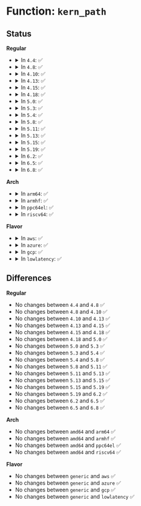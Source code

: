 # Function: <code>kern_path</code>

## Status
<b>Regular</b>
<ul>
<li>
<details>
<summary>In <code>4.4</code>: ✅</summary>

```c
int kern_path(const char *name, unsigned int flags, struct path *path);
```

**Collision:** Unique Global

**Inline:** No

**Transformation:** False

**Instances:**

```
In fs/namei.c (ffffffff8121c360)
Location: fs/namei.c:2252
Inline: False
Direct callers:
  - kernel/audit_tree.c:audit_trim_trees
  - kernel/audit_tree.c:audit_add_tree_rule
  - kernel/audit_tree.c:audit_tag_tree
  - kernel/audit_tree.c:audit_tag_tree
  - kernel/audit_tree.c:audit_tag_tree
  - kernel/trace/trace_uprobe.c:create_trace_uprobe
  - kernel/bpf/inode.c:bpf_obj_get_user
  - fs/namespace.c:do_mount
  - fs/namespace.c:do_mount
  - fs/ext4/super.c:handle_mount_opt
  - fs/ecryptfs/main.c:ecryptfs_mount
  - security/tomoyo/load_policy.c:tomoyo_load_policy
  - security/tomoyo/mount.c:tomoyo_mount_acl
  - security/tomoyo/mount.c:tomoyo_mount_acl
  - security/tomoyo/realpath.c:tomoyo_realpath_nofollow
  - security/apparmor/mount.c:aa_bind_mount
  - security/apparmor/mount.c:aa_move_mount
  - security/apparmor/mount.c:aa_new_mount
  - net/unix/af_unix.c:unix_find_other
```
**Symbols:**

```
ffffffff8121c360-ffffffff8121c390: kern_path (STB_GLOBAL)
```
</details>
</li>
<li>
<details>
<summary>In <code>4.8</code>: ✅</summary>

```c
int kern_path(const char *name, unsigned int flags, struct path *path);
```

**Collision:** Unique Global

**Inline:** No

**Transformation:** False

**Instances:**

```
In fs/namei.c (ffffffff812437e0)
Location: fs/namei.c:2389
Inline: False
Direct callers:
  - kernel/audit_tree.c:audit_tag_tree
  - kernel/audit_tree.c:audit_tag_tree
  - kernel/audit_tree.c:audit_tag_tree
  - kernel/audit_tree.c:audit_add_tree_rule
  - kernel/audit_tree.c:audit_trim_trees
  - kernel/trace/trace_uprobe.c:create_trace_uprobe
  - kernel/bpf/inode.c:bpf_obj_get_user
  - kernel/events/core.c:perf_event_set_addr_filter
  - fs/namespace.c:do_mount
  - fs/namespace.c:do_mount
  - fs/ext4/super.c:handle_mount_opt
  - fs/ecryptfs/main.c:ecryptfs_mount
  - security/tomoyo/load_policy.c:tomoyo_load_policy
  - security/tomoyo/mount.c:tomoyo_mount_acl
  - security/tomoyo/mount.c:tomoyo_mount_acl
  - security/tomoyo/realpath.c:tomoyo_realpath_nofollow
  - security/apparmor/mount.c:aa_new_mount
  - security/apparmor/mount.c:aa_move_mount
  - security/apparmor/mount.c:aa_bind_mount
  - net/unix/af_unix.c:unix_find_other
```
**Symbols:**

```
ffffffff812437e0-ffffffff81243810: kern_path (STB_GLOBAL)
```
</details>
</li>
<li>
<details>
<summary>In <code>4.10</code>: ✅</summary>

```c
int kern_path(const char *name, unsigned int flags, struct path *path);
```

**Collision:** Unique Global

**Inline:** No

**Transformation:** False

**Instances:**

```
In fs/namei.c (ffffffff81256760)
Location: fs/namei.c:2378
Inline: False
Direct callers:
  - kernel/audit_tree.c:audit_tag_tree
  - kernel/audit_tree.c:audit_tag_tree
  - kernel/audit_tree.c:audit_tag_tree
  - kernel/audit_tree.c:audit_add_tree_rule
  - kernel/audit_tree.c:audit_trim_trees
  - kernel/trace/trace_uprobe.c:create_trace_uprobe
  - kernel/bpf/inode.c:bpf_obj_get_user
  - kernel/events/core.c:perf_event_set_addr_filter
  - fs/namespace.c:do_mount
  - fs/namespace.c:do_mount
  - fs/ext4/super.c:handle_mount_opt
  - fs/ecryptfs/main.c:ecryptfs_mount
  - security/tomoyo/load_policy.c:tomoyo_load_policy
  - security/tomoyo/mount.c:tomoyo_mount_acl
  - security/tomoyo/mount.c:tomoyo_mount_acl
  - security/tomoyo/realpath.c:tomoyo_realpath_nofollow
  - security/apparmor/mount.c:aa_new_mount
  - security/apparmor/mount.c:aa_move_mount
  - security/apparmor/mount.c:aa_bind_mount
  - net/unix/af_unix.c:unix_find_other
```
**Symbols:**

```
ffffffff81256760-ffffffff81256790: kern_path (STB_GLOBAL)
```
</details>
</li>
<li>
<details>
<summary>In <code>4.13</code>: ✅</summary>

```c
int kern_path(const char *name, unsigned int flags, struct path *path);
```

**Collision:** Unique Global

**Inline:** No

**Transformation:** False

**Instances:**

```
In fs/namei.c (ffffffff81262900)
Location: fs/namei.c:2423
Inline: False
Direct callers:
  - kernel/audit_tree.c:audit_tag_tree
  - kernel/audit_tree.c:audit_tag_tree
  - kernel/audit_tree.c:audit_tag_tree
  - kernel/audit_tree.c:audit_add_tree_rule
  - kernel/audit_tree.c:audit_trim_trees
  - kernel/trace/trace_uprobe.c:create_trace_uprobe
  - kernel/bpf/inode.c:bpf_obj_get_user
  - kernel/events/core.c:perf_event_parse_addr_filter
  - fs/namespace.c:do_mount
  - fs/namespace.c:do_mount
  - fs/configfs/symlink.c:configfs_symlink
  - fs/ext4/super.c:handle_mount_opt
  - fs/ecryptfs/main.c:ecryptfs_mount
  - security/tomoyo/load_policy.c:tomoyo_load_policy
  - security/tomoyo/mount.c:tomoyo_mount_acl
  - security/tomoyo/mount.c:tomoyo_mount_acl
  - security/tomoyo/realpath.c:tomoyo_realpath_nofollow
  - security/apparmor/mount.c:aa_new_mount
  - security/apparmor/mount.c:aa_move_mount
  - security/apparmor/mount.c:aa_bind_mount
  - net/unix/af_unix.c:unix_find_other
```
**Symbols:**

```
ffffffff81262900-ffffffff81262930: kern_path (STB_GLOBAL)
```
</details>
</li>
<li>
<details>
<summary>In <code>4.15</code>: ✅</summary>

```c
int kern_path(const char *name, unsigned int flags, struct path *path);
```

**Collision:** Unique Global

**Inline:** No

**Transformation:** False

**Instances:**

```
In fs/namei.c (ffffffff81285150)
Location: fs/namei.c:2421
Inline: False
Direct callers:
  - kernel/audit_tree.c:audit_tag_tree
  - kernel/audit_tree.c:audit_tag_tree
  - kernel/audit_tree.c:audit_tag_tree
  - kernel/audit_tree.c:audit_add_tree_rule
  - kernel/audit_tree.c:audit_trim_trees
  - kernel/trace/trace_uprobe.c:create_trace_uprobe
  - kernel/bpf/inode.c:bpf_prog_get_type_path
  - kernel/bpf/inode.c:bpf_obj_get_user
  - kernel/events/core.c:perf_event_parse_addr_filter
  - fs/namespace.c:do_mount
  - fs/namespace.c:do_mount
  - fs/configfs/symlink.c:configfs_symlink
  - fs/ext4/super.c:handle_mount_opt
  - fs/ecryptfs/main.c:ecryptfs_mount
  - security/tomoyo/load_policy.c:tomoyo_load_policy
  - security/tomoyo/mount.c:tomoyo_mount_acl
  - security/tomoyo/mount.c:tomoyo_mount_acl
  - security/tomoyo/realpath.c:tomoyo_realpath_nofollow
  - security/apparmor/mount.c:aa_new_mount
  - security/apparmor/mount.c:aa_move_mount
  - security/apparmor/mount.c:aa_bind_mount
  - net/unix/af_unix.c:unix_find_other
```
**Symbols:**

```
ffffffff81285150-ffffffff81285180: kern_path (STB_GLOBAL)
```
</details>
</li>
<li>
<details>
<summary>In <code>4.18</code>: ✅</summary>

```c
int kern_path(const char *name, unsigned int flags, struct path *path);
```

**Collision:** Unique Global

**Inline:** No

**Transformation:** False

**Instances:**

```
In fs/namei.c (ffffffff812ac270)
Location: fs/namei.c:2408
Inline: False
Direct callers:
  - kernel/audit_tree.c:audit_tag_tree
  - kernel/audit_tree.c:audit_tag_tree
  - kernel/audit_tree.c:audit_tag_tree
  - kernel/audit_tree.c:audit_add_tree_rule
  - kernel/audit_tree.c:audit_trim_trees
  - kernel/trace/trace_uprobe.c:create_local_trace_uprobe
  - kernel/trace/trace_uprobe.c:create_trace_uprobe
  - kernel/bpf/inode.c:bpf_prog_get_type_path
  - kernel/bpf/inode.c:bpf_obj_get_user
  - kernel/events/core.c:perf_event_parse_addr_filter
  - fs/namespace.c:do_mount
  - fs/namespace.c:do_mount
  - fs/configfs/symlink.c:configfs_symlink
  - fs/ext4/super.c:handle_mount_opt
  - fs/ecryptfs/main.c:ecryptfs_mount
  - security/tomoyo/load_policy.c:tomoyo_load_policy
  - security/tomoyo/mount.c:tomoyo_mount_acl
  - security/tomoyo/mount.c:tomoyo_mount_acl
  - security/tomoyo/realpath.c:tomoyo_realpath_nofollow
  - security/apparmor/mount.c:aa_new_mount
  - security/apparmor/mount.c:aa_move_mount
  - security/apparmor/mount.c:aa_bind_mount
  - net/unix/af_unix.c:unix_find_other
```
**Symbols:**

```
ffffffff812ac270-ffffffff812ac2a8: kern_path (STB_GLOBAL)
```
</details>
</li>
<li>
<details>
<summary>In <code>5.0</code>: ✅</summary>

```c
int kern_path(const char *name, unsigned int flags, struct path *path);
```

**Collision:** Unique Global

**Inline:** No

**Transformation:** False

**Instances:**

```
In fs/namei.c (ffffffff812c1370)
Location: fs/namei.c:2432
Inline: False
Direct callers:
  - kernel/audit_tree.c:audit_tag_tree
  - kernel/audit_tree.c:audit_tag_tree
  - kernel/audit_tree.c:audit_tag_tree
  - kernel/audit_tree.c:audit_add_tree_rule
  - kernel/audit_tree.c:audit_trim_trees
  - kernel/trace/trace_uprobe.c:create_local_trace_uprobe
  - kernel/trace/trace_uprobe.c:trace_uprobe_create
  - kernel/bpf/inode.c:bpf_prog_get_type_path
  - kernel/bpf/inode.c:bpf_obj_get_user
  - kernel/events/core.c:perf_event_parse_addr_filter
  - fs/namespace.c:do_mount
  - fs/namespace.c:do_mount
  - fs/configfs/symlink.c:configfs_symlink
  - fs/ext4/super.c:handle_mount_opt
  - fs/ecryptfs/main.c:ecryptfs_mount
  - security/tomoyo/load_policy.c:tomoyo_load_policy
  - security/tomoyo/mount.c:tomoyo_mount_acl
  - security/tomoyo/mount.c:tomoyo_mount_acl
  - security/tomoyo/realpath.c:tomoyo_realpath_nofollow
  - security/apparmor/mount.c:aa_new_mount
  - security/apparmor/mount.c:aa_move_mount
  - security/apparmor/mount.c:aa_bind_mount
  - net/unix/af_unix.c:unix_find_other
```
**Symbols:**

```
ffffffff812c1370-ffffffff812c13a8: kern_path (STB_GLOBAL)
```
</details>
</li>
<li>
<details>
<summary>In <code>5.3</code>: ✅</summary>

```c
int kern_path(const char *name, unsigned int flags, struct path *path);
```

**Collision:** Unique Global

**Inline:** No

**Transformation:** False

**Instances:**

```
In fs/namei.c (ffffffff812de5d0)
Location: fs/namei.c:2430
Inline: False
Direct callers:
  - kernel/audit_tree.c:audit_tag_tree
  - kernel/audit_tree.c:audit_tag_tree
  - kernel/audit_tree.c:audit_tag_tree
  - kernel/audit_tree.c:audit_add_tree_rule
  - kernel/audit_tree.c:audit_trim_trees
  - kernel/trace/trace_uprobe.c:create_local_trace_uprobe
  - kernel/trace/trace_uprobe.c:trace_uprobe_create
  - kernel/bpf/inode.c:bpf_prog_get_type_path
  - kernel/bpf/inode.c:bpf_obj_get_user
  - kernel/events/core.c:perf_event_set_filter
  - fs/namespace.c:do_mount
  - fs/namespace.c:do_mount
  - fs/configfs/symlink.c:configfs_symlink
  - fs/ext4/super.c:handle_mount_opt
  - fs/ecryptfs/main.c:ecryptfs_mount
  - security/tomoyo/load_policy.c:tomoyo_load_policy
  - security/tomoyo/mount.c:tomoyo_mount_acl
  - security/tomoyo/mount.c:tomoyo_mount_acl
  - security/tomoyo/realpath.c:tomoyo_realpath_nofollow
  - security/apparmor/mount.c:aa_new_mount
  - security/apparmor/mount.c:aa_move_mount
  - security/apparmor/mount.c:aa_bind_mount
  - net/unix/af_unix.c:unix_find_other
```
**Symbols:**

```
ffffffff812de5d0-ffffffff812de604: kern_path (STB_GLOBAL)
```
</details>
</li>
<li>
<details>
<summary>In <code>5.4</code>: ✅</summary>

```c
int kern_path(const char *name, unsigned int flags, struct path *path);
```

**Collision:** Unique Global

**Inline:** No

**Transformation:** False

**Instances:**

```
In fs/namei.c (ffffffff812f00e0)
Location: fs/namei.c:2423
Inline: False
Direct callers:
  - kernel/audit_tree.c:audit_tag_tree
  - kernel/audit_tree.c:audit_tag_tree
  - kernel/audit_tree.c:audit_tag_tree
  - kernel/audit_tree.c:audit_add_tree_rule
  - kernel/audit_tree.c:audit_trim_trees
  - kernel/trace/trace_uprobe.c:create_local_trace_uprobe
  - kernel/trace/trace_uprobe.c:trace_uprobe_create
  - kernel/bpf/inode.c:bpf_prog_get_type_path
  - kernel/bpf/inode.c:bpf_obj_get_user
  - kernel/events/core.c:perf_event_set_filter
  - fs/namespace.c:do_mount
  - fs/namespace.c:do_mount
  - fs/configfs/symlink.c:configfs_symlink
  - fs/ext4/super.c:handle_mount_opt
  - fs/ecryptfs/main.c:ecryptfs_mount
  - security/tomoyo/load_policy.c:tomoyo_load_policy
  - security/tomoyo/mount.c:tomoyo_mount_acl
  - security/tomoyo/mount.c:tomoyo_mount_acl
  - security/tomoyo/realpath.c:tomoyo_realpath_nofollow
  - security/apparmor/mount.c:aa_new_mount
  - security/apparmor/mount.c:aa_move_mount
  - security/apparmor/mount.c:aa_bind_mount
  - net/unix/af_unix.c:unix_find_other
```
**Symbols:**

```
ffffffff812f00e0-ffffffff812f0114: kern_path (STB_GLOBAL)
```
</details>
</li>
<li>
<details>
<summary>In <code>5.8</code>: ✅</summary>

```c
int kern_path(const char *name, unsigned int flags, struct path *path);
```

**Collision:** Unique Global

**Inline:** No

**Transformation:** False

**Instances:**

```
In fs/namei.c (ffffffff81328440)
Location: fs/namei.c:2451
Inline: False
Direct callers:
  - kernel/audit_tree.c:audit_tag_tree
  - kernel/audit_tree.c:audit_tag_tree
  - kernel/audit_tree.c:audit_tag_tree
  - kernel/audit_tree.c:audit_add_tree_rule
  - kernel/audit_tree.c:audit_trim_trees
  - kernel/trace/trace_uprobe.c:create_local_trace_uprobe
  - kernel/trace/trace_uprobe.c:trace_uprobe_create
  - kernel/bpf/inode.c:bpf_prog_get_type_path
  - kernel/events/core.c:perf_event_parse_addr_filter
  - fs/namespace.c:do_mount
  - fs/namespace.c:do_mount
  - fs/configfs/symlink.c:configfs_symlink
  - fs/ext4/super.c:handle_mount_opt
  - fs/ecryptfs/main.c:ecryptfs_mount
  - security/tomoyo/load_policy.c:tomoyo_load_policy
  - security/tomoyo/mount.c:tomoyo_mount_acl
  - security/tomoyo/mount.c:tomoyo_mount_acl
  - security/tomoyo/realpath.c:tomoyo_realpath_nofollow
  - security/apparmor/mount.c:aa_new_mount
  - security/apparmor/mount.c:aa_move_mount
  - security/apparmor/mount.c:aa_bind_mount
  - net/unix/af_unix.c:unix_find_other
```
**Symbols:**

```
ffffffff81328440-ffffffff81328474: kern_path (STB_GLOBAL)
```
</details>
</li>
<li>
<details>
<summary>In <code>5.11</code>: ✅</summary>

```c
int kern_path(const char *name, unsigned int flags, struct path *path);
```

**Collision:** Unique Global

**Inline:** No

**Transformation:** False

**Instances:**

```
In fs/namei.c (ffffffff81333600)
Location: fs/namei.c:2449
Inline: False
Direct callers:
  - kernel/audit_tree.c:audit_tag_tree
  - kernel/audit_tree.c:audit_tag_tree
  - kernel/audit_tree.c:audit_tag_tree
  - kernel/audit_tree.c:audit_add_tree_rule
  - kernel/audit_tree.c:audit_trim_trees
  - kernel/trace/trace_uprobe.c:create_local_trace_uprobe
  - kernel/trace/trace_uprobe.c:trace_uprobe_create
  - kernel/bpf/inode.c:bpf_prog_get_type_path
  - kernel/events/core.c:perf_event_parse_addr_filter
  - fs/namespace.c:path_mount
  - fs/namespace.c:path_mount
  - fs/init.c:init_utimes
  - fs/init.c:init_link
  - fs/init.c:init_stat
  - fs/init.c:init_eaccess
  - fs/init.c:init_chmod
  - fs/init.c:init_chown
  - fs/init.c:init_chroot
  - fs/init.c:init_chdir
  - fs/init.c:init_umount
  - fs/init.c:init_mount
  - fs/block_dev.c:lookup_bdev
  - fs/configfs/symlink.c:configfs_symlink
  - fs/ext4/super.c:handle_mount_opt
  - fs/ecryptfs/main.c:ecryptfs_mount
  - security/tomoyo/load_policy.c:tomoyo_load_policy
  - security/tomoyo/mount.c:tomoyo_mount_acl
  - security/tomoyo/mount.c:tomoyo_mount_acl
  - security/tomoyo/realpath.c:tomoyo_realpath_nofollow
  - security/apparmor/mount.c:aa_new_mount
  - security/apparmor/mount.c:aa_move_mount
  - security/apparmor/mount.c:aa_bind_mount
  - net/unix/af_unix.c:unix_find_other
```
**Symbols:**

```
ffffffff81333600-ffffffff81333634: kern_path (STB_GLOBAL)
```
</details>
</li>
<li>
<details>
<summary>In <code>5.13</code>: ✅</summary>

```c
int kern_path(const char *name, unsigned int flags, struct path *path);
```

**Collision:** Unique Global

**Inline:** No

**Transformation:** False

**Instances:**

```
In fs/namei.c (ffffffff813396c0)
Location: fs/namei.c:2539
Inline: False
Direct callers:
  - kernel/audit_tree.c:audit_tag_tree
  - kernel/audit_tree.c:audit_tag_tree
  - kernel/audit_tree.c:audit_tag_tree
  - kernel/audit_tree.c:audit_add_tree_rule
  - kernel/audit_tree.c:audit_trim_trees
  - kernel/trace/trace_uprobe.c:create_local_trace_uprobe
  - kernel/trace/trace_uprobe.c:__trace_uprobe_create
  - kernel/bpf/inode.c:bpf_prog_get_type_path
  - kernel/events/core.c:perf_event_parse_addr_filter
  - fs/namespace.c:path_mount
  - fs/namespace.c:path_mount
  - fs/init.c:init_utimes
  - fs/init.c:init_link
  - fs/init.c:init_stat
  - fs/init.c:init_eaccess
  - fs/init.c:init_chmod
  - fs/init.c:init_chown
  - fs/init.c:init_chroot
  - fs/init.c:init_chdir
  - fs/init.c:init_umount
  - fs/init.c:init_mount
  - fs/block_dev.c:lookup_bdev
  - fs/configfs/symlink.c:configfs_symlink
  - fs/ext4/super.c:handle_mount_opt
  - fs/ecryptfs/main.c:ecryptfs_mount
  - security/tomoyo/load_policy.c:tomoyo_load_policy
  - security/tomoyo/mount.c:tomoyo_mount_acl
  - security/tomoyo/mount.c:tomoyo_mount_acl
  - security/tomoyo/realpath.c:tomoyo_realpath_nofollow
  - security/apparmor/mount.c:aa_new_mount
  - security/apparmor/mount.c:aa_move_mount
  - security/apparmor/mount.c:aa_bind_mount
  - net/unix/af_unix.c:unix_find_other
```
**Symbols:**

```
ffffffff813396c0-ffffffff813396f4: kern_path (STB_GLOBAL)
```
</details>
</li>
<li>
<details>
<summary>In <code>5.15</code>: ✅</summary>

```c
int kern_path(const char *name, unsigned int flags, struct path *path);
```

**Collision:** Unique Global

**Inline:** No

**Transformation:** False

**Instances:**

```
In fs/namei.c (ffffffff81386d30)
Location: fs/namei.c:2565
Inline: False
Direct callers:
  - kernel/audit_tree.c:audit_tag_tree
  - kernel/audit_tree.c:audit_tag_tree
  - kernel/audit_tree.c:audit_tag_tree
  - kernel/audit_tree.c:audit_add_tree_rule
  - kernel/audit_tree.c:audit_trim_trees
  - kernel/trace/trace_uprobe.c:create_local_trace_uprobe
  - kernel/trace/trace_uprobe.c:__trace_uprobe_create
  - kernel/bpf/inode.c:bpf_prog_get_type_path
  - kernel/events/core.c:perf_event_parse_addr_filter
  - fs/namespace.c:path_mount
  - fs/namespace.c:path_mount
  - fs/init.c:init_utimes
  - fs/init.c:init_link
  - fs/init.c:init_stat
  - fs/init.c:init_eaccess
  - fs/init.c:init_chmod
  - fs/init.c:init_chown
  - fs/init.c:init_chroot
  - fs/init.c:init_chdir
  - fs/init.c:init_umount
  - fs/init.c:init_mount
  - fs/configfs/symlink.c:configfs_symlink
  - fs/ext4/super.c:handle_mount_opt
  - fs/ecryptfs/main.c:ecryptfs_mount
  - security/tomoyo/load_policy.c:tomoyo_load_policy
  - security/tomoyo/mount.c:tomoyo_mount_acl
  - security/tomoyo/mount.c:tomoyo_mount_acl
  - security/tomoyo/realpath.c:tomoyo_realpath_nofollow
  - security/apparmor/mount.c:aa_new_mount
  - security/apparmor/mount.c:aa_move_mount
  - security/apparmor/mount.c:aa_bind_mount
  - block/bdev.c:lookup_bdev
  - net/unix/af_unix.c:unix_find_other
```
**Symbols:**

```
ffffffff81386d30-ffffffff81386d79: kern_path (STB_GLOBAL)
```
</details>
</li>
<li>
<details>
<summary>In <code>5.19</code>: ✅</summary>

```c
int kern_path(const char *name, unsigned int flags, struct path *path);
```

**Collision:** Unique Global

**Inline:** No

**Transformation:** False

**Instances:**

```
In fs/namei.c (ffffffff81407a80)
Location: fs/namei.c:2611
Inline: False
Direct callers:
  - kernel/audit_tree.c:audit_tag_tree
  - kernel/audit_tree.c:audit_tag_tree
  - kernel/audit_tree.c:audit_tag_tree
  - kernel/audit_tree.c:audit_add_tree_rule
  - kernel/audit_tree.c:audit_trim_trees
  - kernel/trace/trace_uprobe.c:create_local_trace_uprobe
  - kernel/trace/trace_uprobe.c:__trace_uprobe_create
  - kernel/bpf/inode.c:bpf_prog_get_type_path
  - kernel/events/core.c:perf_event_parse_addr_filter
  - fs/namespace.c:path_mount
  - fs/namespace.c:path_mount
  - fs/init.c:init_utimes
  - fs/init.c:init_link
  - fs/init.c:init_stat
  - fs/init.c:init_eaccess
  - fs/init.c:init_chmod
  - fs/init.c:init_chown
  - fs/init.c:init_chroot
  - fs/init.c:init_chdir
  - fs/init.c:init_umount
  - fs/init.c:init_mount
  - fs/configfs/symlink.c:configfs_symlink
  - fs/ecryptfs/main.c:ecryptfs_mount
  - security/tomoyo/load_policy.c:tomoyo_load_policy
  - security/tomoyo/mount.c:tomoyo_mount_acl
  - security/tomoyo/realpath.c:tomoyo_realpath_nofollow
  - security/apparmor/mount.c:aa_new_mount
  - security/apparmor/mount.c:aa_move_mount
  - security/apparmor/mount.c:aa_bind_mount
  - block/bdev.c:lookup_bdev
  - net/unix/af_unix.c:unix_find_other
```
**Symbols:**

```
ffffffff81407a80-ffffffff81407ad6: kern_path (STB_GLOBAL)
```
</details>
</li>
<li>
<details>
<summary>In <code>6.2</code>: ✅</summary>

```c
int kern_path(const char *name, unsigned int flags, struct path *path);
```

**Collision:** Unique Global

**Inline:** No

**Transformation:** False

**Instances:**

```
In fs/namei.c (ffffffff81491f00)
Location: fs/namei.c:2590
Inline: False
Direct callers:
  - kernel/audit_tree.c:audit_tag_tree
  - kernel/audit_tree.c:audit_tag_tree
  - kernel/audit_tree.c:audit_tag_tree
  - kernel/audit_tree.c:audit_add_tree_rule
  - kernel/audit_tree.c:audit_trim_trees
  - kernel/trace/trace_uprobe.c:create_local_trace_uprobe
  - kernel/trace/trace_uprobe.c:__trace_uprobe_create
  - kernel/bpf/inode.c:bpf_prog_get_type_path
  - kernel/events/core.c:perf_event_parse_addr_filter
  - fs/namespace.c:path_mount
  - fs/namespace.c:path_mount
  - fs/init.c:init_utimes
  - fs/init.c:init_link
  - fs/init.c:init_stat
  - fs/init.c:init_eaccess
  - fs/init.c:init_chmod
  - fs/init.c:init_chown
  - fs/init.c:init_chroot
  - fs/init.c:init_chdir
  - fs/init.c:init_umount
  - fs/init.c:init_mount
  - fs/configfs/symlink.c:configfs_symlink
  - fs/ecryptfs/main.c:ecryptfs_mount
  - security/tomoyo/load_policy.c:tomoyo_load_policy
  - security/tomoyo/mount.c:tomoyo_mount_acl
  - security/tomoyo/realpath.c:tomoyo_realpath_nofollow
  - security/apparmor/mount.c:aa_new_mount
  - security/apparmor/mount.c:aa_move_mount
  - security/apparmor/mount.c:aa_bind_mount
  - block/bdev.c:lookup_bdev
  - net/unix/af_unix.c:unix_find_other
```
**Symbols:**

```
ffffffff81491f00-ffffffff81491f56: kern_path (STB_GLOBAL)
```
</details>
</li>
<li>
<details>
<summary>In <code>6.5</code>: ✅</summary>

```c
int kern_path(const char *name, unsigned int flags, struct path *path);
```

**Collision:** Unique Global

**Inline:** No

**Transformation:** False

**Instances:**

```
In fs/namei.c (ffffffff814c6f40)
Location: fs/namei.c:2603
Inline: False
Direct callers:
  - kernel/audit_tree.c:audit_tag_tree
  - kernel/audit_tree.c:audit_tag_tree
  - kernel/audit_tree.c:audit_tag_tree
  - kernel/audit_tree.c:audit_add_tree_rule
  - kernel/audit_tree.c:audit_trim_trees
  - kernel/trace/trace_uprobe.c:create_local_trace_uprobe
  - kernel/trace/trace_uprobe.c:__trace_uprobe_create
  - kernel/bpf/inode.c:bpf_prog_get_type_path
  - kernel/events/core.c:perf_event_parse_addr_filter
  - fs/namespace.c:path_mount
  - fs/namespace.c:path_mount
  - fs/init.c:init_utimes
  - fs/init.c:init_link
  - fs/init.c:init_stat
  - fs/init.c:init_eaccess
  - fs/init.c:init_chmod
  - fs/init.c:init_chown
  - fs/init.c:init_chroot
  - fs/init.c:init_chdir
  - fs/init.c:init_umount
  - fs/init.c:init_mount
  - fs/configfs/symlink.c:configfs_symlink
  - fs/ecryptfs/main.c:ecryptfs_mount
  - security/tomoyo/load_policy.c:tomoyo_load_policy
  - security/tomoyo/mount.c:tomoyo_mount_acl
  - security/tomoyo/realpath.c:tomoyo_realpath_nofollow
  - security/apparmor/mount.c:aa_new_mount
  - security/apparmor/mount.c:aa_move_mount_old
  - security/apparmor/mount.c:aa_bind_mount
  - block/bdev.c:lookup_bdev
  - net/unix/af_unix.c:unix_find_other
```
**Symbols:**

```
ffffffff814c6f40-ffffffff814c6f96: kern_path (STB_GLOBAL)
```
</details>
</li>
<li>
<details>
<summary>In <code>6.8</code>: ✅</summary>

```c
int kern_path(const char *name, unsigned int flags, struct path *path);
```

**Collision:** Unique Global

**Inline:** No

**Transformation:** False

**Instances:**

```
In fs/namei.c (ffffffff814f9890)
Location: fs/namei.c:2620
Inline: False
Direct callers:
  - kernel/audit_tree.c:audit_tag_tree
  - kernel/audit_tree.c:audit_tag_tree
  - kernel/audit_tree.c:audit_tag_tree
  - kernel/audit_tree.c:audit_add_tree_rule
  - kernel/audit_tree.c:audit_trim_trees
  - kernel/trace/bpf_trace.c:bpf_uprobe_multi_link_attach
  - kernel/trace/trace_uprobe.c:create_local_trace_uprobe
  - kernel/trace/trace_uprobe.c:__trace_uprobe_create
  - kernel/bpf/inode.c:bpf_prog_get_type_path
  - kernel/events/core.c:perf_event_parse_addr_filter
  - fs/namespace.c:path_mount
  - fs/namespace.c:path_mount
  - fs/init.c:init_utimes
  - fs/init.c:init_link
  - fs/init.c:init_stat
  - fs/init.c:init_eaccess
  - fs/init.c:init_chmod
  - fs/init.c:init_chown
  - fs/init.c:init_chroot
  - fs/init.c:init_chdir
  - fs/init.c:init_umount
  - fs/init.c:init_mount
  - fs/configfs/symlink.c:configfs_symlink
  - fs/ecryptfs/main.c:ecryptfs_mount
  - security/tomoyo/load_policy.c:tomoyo_load_policy
  - security/tomoyo/mount.c:tomoyo_mount_acl
  - security/tomoyo/realpath.c:tomoyo_realpath_nofollow
  - security/apparmor/mount.c:aa_new_mount
  - security/apparmor/mount.c:aa_move_mount_old
  - security/apparmor/mount.c:aa_bind_mount
  - block/bdev.c:lookup_bdev
  - net/unix/af_unix.c:unix_find_other
```
**Symbols:**

```
ffffffff814f9890-ffffffff814f98e6: kern_path (STB_GLOBAL)
```
</details>
</li>
</ul>
<b>Arch</b>
<ul>
<li>
<details>
<summary>In <code>arm64</code>: ✅</summary>

```c
int kern_path(const char *name, unsigned int flags, struct path *path);
```

**Collision:** Unique Global

**Inline:** No

**Transformation:** False

**Instances:**

```
In fs/namei.c (ffff8000103997b8)
Location: fs/namei.c:2423
Inline: False
Direct callers:
  - kernel/audit_tree.c:audit_tag_tree
  - kernel/audit_tree.c:audit_tag_tree
  - kernel/audit_tree.c:audit_tag_tree
  - kernel/audit_tree.c:audit_add_tree_rule
  - kernel/audit_tree.c:audit_trim_trees
  - kernel/trace/trace_uprobe.c:create_local_trace_uprobe
  - kernel/trace/trace_uprobe.c:trace_uprobe_create
  - kernel/bpf/inode.c:bpf_prog_get_type_path
  - kernel/bpf/inode.c:bpf_obj_get_user
  - kernel/events/core.c:perf_event_set_filter
  - fs/namespace.c:do_mount
  - fs/namespace.c:do_mount
  - fs/configfs/symlink.c:configfs_symlink
  - fs/ext4/super.c:handle_mount_opt
  - fs/ecryptfs/main.c:ecryptfs_mount
  - security/tomoyo/load_policy.c:tomoyo_load_policy
  - security/tomoyo/mount.c:tomoyo_mount_acl
  - security/tomoyo/mount.c:tomoyo_mount_acl
  - security/tomoyo/realpath.c:tomoyo_realpath_nofollow
  - security/apparmor/mount.c:aa_new_mount
  - security/apparmor/mount.c:aa_move_mount
  - security/apparmor/mount.c:aa_bind_mount
  - net/unix/af_unix.c:unix_find_other
```
**Symbols:**

```
ffff8000103997b8-ffff80001039980c: kern_path (STB_GLOBAL)
```
</details>
</li>
<li>
<details>
<summary>In <code>armhf</code>: ✅</summary>

```c
int kern_path(const char *name, unsigned int flags, struct path *path);
```

**Collision:** Unique Global

**Inline:** No

**Transformation:** False

**Instances:**

```
In fs/namei.c (c057fd70)
Location: fs/namei.c:2423
Inline: False
Direct callers:
  - kernel/audit_tree.c:audit_tag_tree
  - kernel/audit_tree.c:audit_tag_tree
  - kernel/audit_tree.c:audit_tag_tree
  - kernel/audit_tree.c:audit_add_tree_rule
  - kernel/audit_tree.c:audit_trim_trees
  - kernel/trace/trace_uprobe.c:create_local_trace_uprobe
  - kernel/trace/trace_uprobe.c:trace_uprobe_create
  - kernel/bpf/inode.c:bpf_prog_get_type_path
  - kernel/bpf/inode.c:bpf_obj_get_user
  - kernel/events/core.c:perf_event_set_filter
  - fs/namespace.c:do_mount
  - fs/namespace.c:do_mount
  - fs/configfs/symlink.c:configfs_symlink
  - fs/ext4/super.c:handle_mount_opt
  - fs/ecryptfs/main.c:ecryptfs_mount
  - security/tomoyo/load_policy.c:tomoyo_load_policy
  - security/tomoyo/mount.c:tomoyo_mount_acl
  - security/tomoyo/mount.c:tomoyo_mount_acl
  - security/tomoyo/realpath.c:tomoyo_realpath_nofollow
  - security/apparmor/mount.c:aa_new_mount
  - security/apparmor/mount.c:aa_move_mount
  - security/apparmor/mount.c:aa_bind_mount
  - net/unix/af_unix.c:unix_find_other
```
**Symbols:**

```
c057fd70-c057fdb8: kern_path (STB_GLOBAL)
```
</details>
</li>
<li>
<details>
<summary>In <code>ppc64el</code>: ✅</summary>

```c
int kern_path(const char *name, unsigned int flags, struct path *path);
```

**Collision:** Unique Global

**Inline:** No

**Transformation:** False

**Instances:**

```
In fs/namei.c (c000000000494160)
Location: fs/namei.c:2423
Inline: False
Direct callers:
  - kernel/audit_tree.c:audit_tag_tree
  - kernel/audit_tree.c:audit_tag_tree
  - kernel/audit_tree.c:audit_tag_tree
  - kernel/audit_tree.c:audit_add_tree_rule
  - kernel/audit_tree.c:audit_trim_trees
  - kernel/trace/trace_uprobe.c:create_local_trace_uprobe
  - kernel/trace/trace_uprobe.c:trace_uprobe_create
  - kernel/bpf/inode.c:bpf_prog_get_type_path
  - kernel/bpf/inode.c:bpf_obj_get_user
  - kernel/events/core.c:perf_event_set_filter
  - fs/namespace.c:do_mount
  - fs/namespace.c:do_mount
  - fs/configfs/symlink.c:configfs_symlink
  - fs/ext4/super.c:handle_mount_opt
  - fs/ecryptfs/main.c:ecryptfs_mount
  - security/tomoyo/load_policy.c:tomoyo_load_policy
  - security/tomoyo/mount.c:tomoyo_mount_acl
  - security/tomoyo/mount.c:tomoyo_mount_acl
  - security/tomoyo/realpath.c:tomoyo_realpath_nofollow
  - security/apparmor/mount.c:aa_new_mount
  - security/apparmor/mount.c:aa_move_mount
  - security/apparmor/mount.c:aa_bind_mount
  - net/unix/af_unix.c:unix_find_other
```
**Symbols:**

```
c000000000494160-c0000000004941b4: kern_path (STB_GLOBAL)
```
</details>
</li>
<li>
<details>
<summary>In <code>riscv64</code>: ✅</summary>

```c
int kern_path(const char *name, unsigned int flags, struct path *path);
```

**Collision:** Unique Global

**Inline:** No

**Transformation:** False

**Instances:**

```
In fs/namei.c (ffffffe0002670fe)
Location: fs/namei.c:2423
Inline: False
Direct callers:
  - kernel/audit_tree.c:audit_tag_tree
  - kernel/audit_tree.c:audit_tag_tree
  - kernel/audit_tree.c:audit_tag_tree
  - kernel/audit_tree.c:audit_add_tree_rule
  - kernel/audit_tree.c:audit_trim_trees
  - kernel/bpf/inode.c:bpf_prog_get_type_path
  - kernel/bpf/inode.c:bpf_obj_get_user
  - kernel/events/core.c:perf_event_set_filter
  - fs/namespace.c:do_mount
  - fs/namespace.c:do_mount
  - fs/configfs/symlink.c:configfs_symlink
  - fs/ext4/super.c:handle_mount_opt
  - fs/ecryptfs/main.c:ecryptfs_mount
  - security/tomoyo/load_policy.c:tomoyo_load_policy
  - security/tomoyo/mount.c:tomoyo_mount_acl
  - security/tomoyo/mount.c:tomoyo_mount_acl
  - security/tomoyo/realpath.c:tomoyo_realpath_nofollow
  - security/apparmor/mount.c:aa_new_mount
  - security/apparmor/mount.c:aa_move_mount
  - security/apparmor/mount.c:aa_bind_mount
  - net/unix/af_unix.c:unix_find_other
```
**Symbols:**

```
ffffffe0002670fe-ffffffe000267148: kern_path (STB_GLOBAL)
```
</details>
</li>
</ul>
<b>Flavor</b>
<ul>
<li>
<details>
<summary>In <code>aws</code>: ✅</summary>

```c
int kern_path(const char *name, unsigned int flags, struct path *path);
```

**Collision:** Unique Global

**Inline:** No

**Transformation:** False

**Instances:**

```
In fs/namei.c (ffffffff812e86c0)
Location: fs/namei.c:2423
Inline: False
Direct callers:
  - kernel/audit_tree.c:audit_tag_tree
  - kernel/audit_tree.c:audit_tag_tree
  - kernel/audit_tree.c:audit_tag_tree
  - kernel/audit_tree.c:audit_add_tree_rule
  - kernel/audit_tree.c:audit_trim_trees
  - kernel/trace/trace_uprobe.c:create_local_trace_uprobe
  - kernel/trace/trace_uprobe.c:trace_uprobe_create
  - kernel/bpf/inode.c:bpf_prog_get_type_path
  - kernel/bpf/inode.c:bpf_obj_get_user
  - kernel/events/core.c:perf_event_set_filter
  - fs/namespace.c:do_mount
  - fs/namespace.c:do_mount
  - fs/configfs/symlink.c:configfs_symlink
  - fs/ext4/super.c:handle_mount_opt
  - fs/ecryptfs/main.c:ecryptfs_mount
  - security/tomoyo/load_policy.c:tomoyo_load_policy
  - security/tomoyo/mount.c:tomoyo_mount_acl
  - security/tomoyo/mount.c:tomoyo_mount_acl
  - security/tomoyo/realpath.c:tomoyo_realpath_nofollow
  - security/apparmor/mount.c:aa_new_mount
  - security/apparmor/mount.c:aa_move_mount
  - security/apparmor/mount.c:aa_bind_mount
  - net/unix/af_unix.c:unix_find_other
```
**Symbols:**

```
ffffffff812e86c0-ffffffff812e86f4: kern_path (STB_GLOBAL)
```
</details>
</li>
<li>
<details>
<summary>In <code>azure</code>: ✅</summary>

```c
int kern_path(const char *name, unsigned int flags, struct path *path);
```

**Collision:** Unique Global

**Inline:** No

**Transformation:** False

**Instances:**

```
In fs/namei.c (ffffffff812d9300)
Location: fs/namei.c:2423
Inline: False
Direct callers:
  - kernel/audit_tree.c:audit_tag_tree
  - kernel/audit_tree.c:audit_tag_tree
  - kernel/audit_tree.c:audit_tag_tree
  - kernel/audit_tree.c:audit_add_tree_rule
  - kernel/audit_tree.c:audit_trim_trees
  - kernel/trace/trace_uprobe.c:create_local_trace_uprobe
  - kernel/trace/trace_uprobe.c:trace_uprobe_create
  - kernel/bpf/inode.c:bpf_prog_get_type_path
  - kernel/bpf/inode.c:bpf_obj_get_user
  - kernel/events/core.c:perf_event_set_filter
  - fs/namespace.c:do_mount
  - fs/namespace.c:do_mount
  - fs/configfs/symlink.c:configfs_symlink
  - fs/ext4/super.c:handle_mount_opt
  - fs/ecryptfs/main.c:ecryptfs_mount
  - security/tomoyo/load_policy.c:tomoyo_load_policy
  - security/tomoyo/mount.c:tomoyo_mount_acl
  - security/tomoyo/mount.c:tomoyo_mount_acl
  - security/tomoyo/realpath.c:tomoyo_realpath_nofollow
  - security/apparmor/mount.c:aa_new_mount
  - security/apparmor/mount.c:aa_move_mount
  - security/apparmor/mount.c:aa_bind_mount
  - net/unix/af_unix.c:unix_find_other
```
**Symbols:**

```
ffffffff812d9300-ffffffff812d9334: kern_path (STB_GLOBAL)
```
</details>
</li>
<li>
<details>
<summary>In <code>gcp</code>: ✅</summary>

```c
int kern_path(const char *name, unsigned int flags, struct path *path);
```

**Collision:** Unique Global

**Inline:** No

**Transformation:** False

**Instances:**

```
In fs/namei.c (ffffffff812e64d0)
Location: fs/namei.c:2423
Inline: False
Direct callers:
  - kernel/audit_tree.c:audit_tag_tree
  - kernel/audit_tree.c:audit_tag_tree
  - kernel/audit_tree.c:audit_tag_tree
  - kernel/audit_tree.c:audit_add_tree_rule
  - kernel/audit_tree.c:audit_trim_trees
  - kernel/trace/trace_uprobe.c:create_local_trace_uprobe
  - kernel/trace/trace_uprobe.c:trace_uprobe_create
  - kernel/bpf/inode.c:bpf_prog_get_type_path
  - kernel/bpf/inode.c:bpf_obj_get_user
  - kernel/events/core.c:perf_event_set_filter
  - fs/namespace.c:do_mount
  - fs/namespace.c:do_mount
  - fs/configfs/symlink.c:configfs_symlink
  - fs/ext4/super.c:handle_mount_opt
  - fs/ecryptfs/main.c:ecryptfs_mount
  - security/tomoyo/load_policy.c:tomoyo_load_policy
  - security/tomoyo/mount.c:tomoyo_mount_acl
  - security/tomoyo/mount.c:tomoyo_mount_acl
  - security/tomoyo/realpath.c:tomoyo_realpath_nofollow
  - security/apparmor/mount.c:aa_new_mount
  - security/apparmor/mount.c:aa_move_mount
  - security/apparmor/mount.c:aa_bind_mount
  - net/unix/af_unix.c:unix_find_other
```
**Symbols:**

```
ffffffff812e64d0-ffffffff812e6504: kern_path (STB_GLOBAL)
```
</details>
</li>
<li>
<details>
<summary>In <code>lowlatency</code>: ✅</summary>

```c
int kern_path(const char *name, unsigned int flags, struct path *path);
```

**Collision:** Unique Global

**Inline:** No

**Transformation:** False

**Instances:**

```
In fs/namei.c (ffffffff812f7450)
Location: fs/namei.c:2423
Inline: False
Direct callers:
  - kernel/audit_tree.c:audit_tag_tree
  - kernel/audit_tree.c:audit_tag_tree
  - kernel/audit_tree.c:audit_tag_tree
  - kernel/audit_tree.c:audit_add_tree_rule
  - kernel/audit_tree.c:audit_trim_trees
  - kernel/trace/trace_uprobe.c:create_local_trace_uprobe
  - kernel/trace/trace_uprobe.c:trace_uprobe_create
  - kernel/bpf/inode.c:bpf_prog_get_type_path
  - kernel/bpf/inode.c:bpf_obj_get_user
  - kernel/events/core.c:perf_event_set_filter
  - fs/namespace.c:do_mount
  - fs/namespace.c:do_mount
  - fs/configfs/symlink.c:configfs_symlink
  - fs/ext4/super.c:handle_mount_opt
  - fs/ecryptfs/main.c:ecryptfs_mount
  - security/tomoyo/load_policy.c:tomoyo_load_policy
  - security/tomoyo/mount.c:tomoyo_mount_acl
  - security/tomoyo/mount.c:tomoyo_mount_acl
  - security/tomoyo/realpath.c:tomoyo_realpath_nofollow
  - security/apparmor/mount.c:aa_new_mount
  - security/apparmor/mount.c:aa_move_mount
  - security/apparmor/mount.c:aa_bind_mount
  - net/unix/af_unix.c:unix_find_other
```
**Symbols:**

```
ffffffff812f7450-ffffffff812f7484: kern_path (STB_GLOBAL)
```
</details>
</li>
</ul>

## Differences
<b>Regular</b>
<ul>
<li>
No changes between <code>4.4</code> and <code>4.8</code> ✅
</li>
<li>
No changes between <code>4.8</code> and <code>4.10</code> ✅
</li>
<li>
No changes between <code>4.10</code> and <code>4.13</code> ✅
</li>
<li>
No changes between <code>4.13</code> and <code>4.15</code> ✅
</li>
<li>
No changes between <code>4.15</code> and <code>4.18</code> ✅
</li>
<li>
No changes between <code>4.18</code> and <code>5.0</code> ✅
</li>
<li>
No changes between <code>5.0</code> and <code>5.3</code> ✅
</li>
<li>
No changes between <code>5.3</code> and <code>5.4</code> ✅
</li>
<li>
No changes between <code>5.4</code> and <code>5.8</code> ✅
</li>
<li>
No changes between <code>5.8</code> and <code>5.11</code> ✅
</li>
<li>
No changes between <code>5.11</code> and <code>5.13</code> ✅
</li>
<li>
No changes between <code>5.13</code> and <code>5.15</code> ✅
</li>
<li>
No changes between <code>5.15</code> and <code>5.19</code> ✅
</li>
<li>
No changes between <code>5.19</code> and <code>6.2</code> ✅
</li>
<li>
No changes between <code>6.2</code> and <code>6.5</code> ✅
</li>
<li>
No changes between <code>6.5</code> and <code>6.8</code> ✅
</li>
</ul>
<b>Arch</b>
<ul>
<li>
No changes between <code>amd64</code> and <code>arm64</code> ✅
</li>
<li>
No changes between <code>amd64</code> and <code>armhf</code> ✅
</li>
<li>
No changes between <code>amd64</code> and <code>ppc64el</code> ✅
</li>
<li>
No changes between <code>amd64</code> and <code>riscv64</code> ✅
</li>
</ul>
<b>Flavor</b>
<ul>
<li>
No changes between <code>generic</code> and <code>aws</code> ✅
</li>
<li>
No changes between <code>generic</code> and <code>azure</code> ✅
</li>
<li>
No changes between <code>generic</code> and <code>gcp</code> ✅
</li>
<li>
No changes between <code>generic</code> and <code>lowlatency</code> ✅
</li>
</ul>
